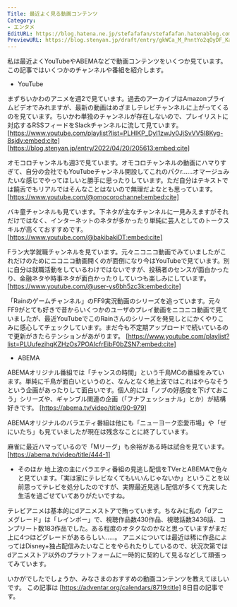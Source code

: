 ```yaml
---
Title: 最近よく見る動画コンテンツ
Category:
- エンタメ
EditURL: https://blog.hatena.ne.jp/stefafafan/stefafafan.hatenablog.com/atom/entry/6801883189065395828
PreviewURL: https://blog.stenyan.jp/draft/entry/gkWCa_M_PnntYo2qOyDF_KaPAO8
---
```


私は最近よくYouTubeやABEMAなどで動画コンテンツをいくつか見ています。この記事ではいくつかのチャンネルや番組を紹介します。

* YouTube

まずちいかわのアニメを週2で見ています。過去のアーカイブはAmazonプライムビデオでみれますが、最新の動画はめざましテレビチャンネルに上がってくるのを見ています。ちいかわ単独のチャンネルが存在しないので、プレイリストに対応するRSSフィードをSlackチャンネルに流して見ています。
[https://www.youtube.com/playlist?list=PLHIKP_Dyl1zwJy0JjSvVV5l8Kyg-8sjdv:embed:cite]
[https://blog.stenyan.jp/entry/2022/04/20/205613:embed:cite]

オモコロチャンネルも週3で見ています。オモコロチャンネルの動画にハマりすぎて、自分の会社でもYouTubeチャンネル開設してこれのパクr……オマージュみたいな感じでやってほしいと勝手に思ったりしています。ただ自分はテキストでは饒舌でもリアルではそんなことはないので無理だよなとも思っています。
[https://www.youtube.com/@omocorochannel:embed:cite]

バキ童チャンネルも見ています。下ネタが主なチャンネルに一見みえますがそれだけではなく、インターネットのネタが多かったり単純に芸人としてのトークスキルが高くておすすめです。
[https://www.youtube.com/@bakibakiDT:embed:cite]

Fラン大学就職チャンネルを見ています。元々ニコニコ動画でみていましたがこれだけのためにニコニコ動画開くのが面倒になり今はYouTubeで見ています。別に自分は就職活動をしているわけではないですが、投稿者のセンスが面白かったり、金融ネタや時事ネタが面白かったりしていつも楽しみにしています。
[https://www.youtube.com/@user-ys6bh5zc3k:embed:cite]

「Rainのゲームチャンネル」のFF9実況動画のシリーズを追っています。元々FF9がとても好きで昔からいくつかのユーザのプレイ動画をニコニコ動画で見ていましたが、最近YouTubeでこのRainさんのシリーズを発見しとにかくやりこみに感心してチェックしています。まだ今も不定期アップロードで続いているので更新がきたらテンションがあがります。
[https://www.youtube.com/playlist?list=PLUufezihqKZHzOs7POAIcfrEibF0bZSN7:embed:cite]

* ABEMA

ABEMAオリジナル番組では「チャンスの時間」という千鳥MCの番組をみています。単純に千鳥が面白いというのと、なんとなく地上波ではこれはやらなそうという企画があったりして面白いです。個人的には「ノブの好感度を下げておこう」シリーズや、ギャンブル関連の企画（「フナフェッショナル」とか）が結構好きです。
[https://abema.tv/video/title/90-979]

ABEMAオリジナルのバラエティ番組は他にも「ニューヨーク恋愛市場」や「ぜにいたち」も見ていましたが現在は残念なことに終了しています。

麻雀に最近ハマっているので「Mリーグ」も余裕がある時は試合を見ています。
[https://abema.tv/video/title/444-1]

* そのほか
地上波の主にバラエティ番組の見逃し配信をTVerとABEMAで色々と見ています。「実は家にテレビなくてもいいんじゃないか」ということを以前思ってテレビを処分したのですが、実際最近見逃し配信が多くて充実した生活を過ごせていてありがたいですね。

テレビアニメは基本的にdアニメストアで賄っています。ちなみに私の「dアニメグレード」は「レインボー」で、視聴作品数430作品、視聴話数3436話、コンプリート数183作品でした。ある程度のオタクなのかなと思っていますがまだ上に4つほどグレードがあるらしい……。
アニメについては最近は稀に作品によってはDisney+独占配信みたいなことをやられたりしているので、状況次第ではdアニメストア以外のプラットフォームに一時的に契約して見るなどして頑張ってみています。

いかがでしたでしょうか、みなさまのおすすめの動画コンテンツを教えてほしいです。
この記事は [https://adventar.org/calendars/8719:title] 8日目の記事です。
